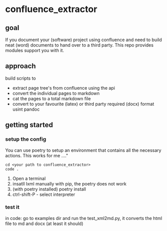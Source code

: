 # confluence_extractor

## goal

If you document your (software) project using confluence and need to build neat (word) documents to hand over to a third party. This repo provides modules support you with it.

## approach

build scripts to

* extract page tree's from confluence using the api
* convert the individual pages to markdown
* cat the pages to a total markdown file
* convert to your favourite (latex) or third party required (docx) format usint pandoc

## getting started

### setup the config

You can use poetry to setup an environment that contains all the necessary actions. This works for me ...."

```
cd <your path to confluence_extractor>
code .
```
1. Open a terminal
2. insatll lxml manually with pip, the poetry does not work
3. (with poetry installed) poetry install
4. ctrl-shift-P - select interpreter

### test it
in code: go to examples dir and run the test_xml2md.py, it converts the html file to md and docx (at least it should)